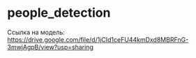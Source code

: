 # people_detection

Ссылка на модель: https://drive.google.com/file/d/1jCId1ceFU44kmDxd8MBRFnG-3mwjAgpB/view?usp=sharing

